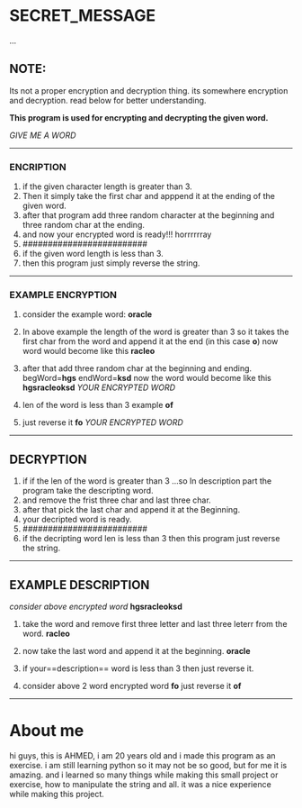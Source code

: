 # SECRET_MESSAGE
...

## NOTE: 
Its not a proper encryption and decryption thing. its somewhere encryption and decryption. read below for better understanding.

**This program is used for encrypting and decrypting the given word.**

*GIVE ME A WORD*
_____________________________
### ENCRIPTION
1. if the given character length is greater than 3.
2. Then it simply take the first char and apppend it at the ending of the given word. 
4. after that program add three random character at the beginning and three random char at the ending.
5. and now your encrypted word is ready!!! horrrrrray
6. #########################
7. if the given word length is less than 3.
8. then this program just simply reverse the string.
_____________________________
### EXAMPLE ENCRYPTION
1. consider the example word: **oracle**
2. In above example the length of the word is greater than 3 so it takes the first char from the word and append it at the end (in this case **o**) now word would become like this **racleo**
3. after that add three random char at the beginning and ending. begWord=**hgs**
            endWord=**ksd**
   now the word would become like this
   **hgsracleoksd**
 *YOUR ENCRYPTED WORD*

1. len of the word is less than 3 example **of**
2. just reverse it
    **fo**
   *YOUR ENCRYPTED WORD*
______________________________
## DECRYPTION
1. if if the len of the word is greater than 3 ...so In description part the program take the descripting word.
2. and remove the frist three char and last three char.
3. after that pick the last char and append it at the Beginning.
4. your decripted word is ready.
5. #########################
6. if the decripting word len is less than 3 then this program just reverse the string.
______________________________
## EXAMPLE DESCRIPTION
*consider above encrypted word* **hgsracleoksd**
1. take the word and remove first three letter and last three leterr from the word.
   **racleo**
3. now take the last word and append it at the beginning.
   **oracle**

1. if your==description== word is less than 3 then just reverse it.
2. consider above 2 word encrypted word
   **fo**
   just reverse it
   **of**

______________________________

# About me
hi guys, this is AHMED, i am 20 years old and i made this program as an exercise. i am still learning python so it may not be so good, but for me it is amazing. and i learned so many things while making this small project or exercise, how to manipulate the string and all. it was a nice experience while making this project.
